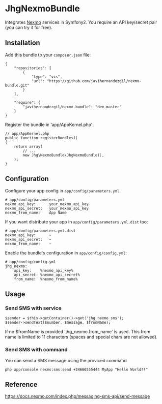 JhgNexmoBundle
==================

Integrates <a href="https://www.nexmo.com/">Nexmo</a> services in Symfony2. You require an API key/secret pair (you can try it for free).


Installation
------------

Add this bundle to your `composer.json` file:

    {
        "repositories": [
            {
                "type": "vcs",
                "url": "https://github.com/javihernandezgil/nexmo-bundle.git"
            }
        ],
    
        "require": {
            "javihernandezgil/nexmo-bundle": "dev-master"
        }
    }
    
Register the bundle in 'app/AppKernel.php':

    // app/AppKernel.php
    public function registerBundles()
    {
        return array(
            // ...
            new Jhg\NexmoBundle\JhgNexmoBundle(),
        );
    }
    
    
Configuration 
-------------

Configure your app config in `app/config/parameters.yml`. 

    # app/config/parameters.yml
    nexmo_api_key:      your_nexmo_api_key
    nexmo_api_secret:   your_nexmo_api_key
    nexmo_from_name:    App Name
    
If you want distribute your app in `app/config/parameters.yml.dist` too:

    # app/config/parameters.yml.dist
    nexmo_api_key:      ~
    nexmo_api_secret:   ~
    nexmo_from_name:    ~

Enable the bundle's configuration in `app/config/config.yml`:

    # app/config/config.yml
    jhg_nexmo:
        api_key:    %nexmo_api_key%
        api_secret: %nexmo_api_secret%
        from_name:  %nexmo_from_name%


Usage
-----

### Send SMS with service

    $sender = $this->getContainer()->get('jhg_nexmo_sms');
    $sender->sendText($number, $message, $fromName);

If no $fromName is provided 'jhg_nexmo.from_name' is used. This from name is limited to 11 characters (spaces and special chars are not allowed).

### Send SMS with command

You can send a SMS message using the proviced command

    php app/console nexmo:sms:send +34666555444 MyApp "Hello World!!"


Reference
---------

https://docs.nexmo.com/index.php/messaging-sms-api/send-message
    